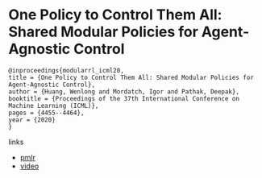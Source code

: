 # One Policy to Control Them All: Shared Modular Policies for Agent-Agnostic Control

```
@inproceedings{modularrl_icml20,
title = {One Policy to Control Them All: Shared Modular Policies for Agent-Agnostic Control},
author = {Huang, Wenlong and Mordatch, Igor and Pathak, Deepak},
booktitle = {Proceedings of the 37th International Conference on Machine Learning (ICML)},
pages = {4455--4464},
year = {2020}
}
```

links
- [pmlr](http://proceedings.mlr.press/v119/huang20d.html)
- [video](https://slideslive.com/38928279)
